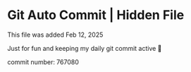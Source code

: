 # Git Auto Commit | Hidden File

This file was added Feb 12, 2025

Just for fun and keeping my daily git commit active 🤪

commit number: 767080
